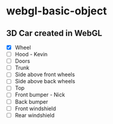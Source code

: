 # webgl-basic-object

## 3D Car created in WebGL

 - [x] Wheel
 - [ ] Hood - Kevin
 - [ ] Doors
 - [ ] Trunk
 - [ ] Side above front wheels
 - [ ] Side above back wheels
 - [ ] Top
 - [ ] Front bumper - Nick
 - [ ] Back bumper
 - [ ] Front windshield
 - [ ] Rear windshield
